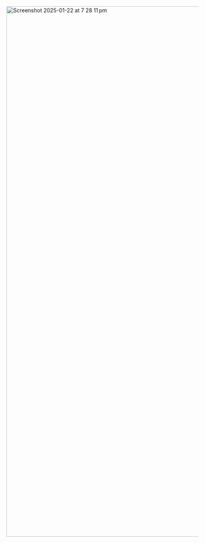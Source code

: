 <img width="1388" alt="Screenshot 2025-01-22 at 7 28 11 pm" src="https://github.com/user-attachments/assets/4ec113ba-f0cd-4eca-b55c-969d1ee14c66" />
